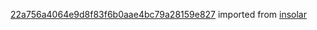 [22a756a4064e9d8f83f6b0aae4bc79a28159e827](https://github.com/insolar/insolar/commit/22a756a4064e9d8f83f6b0aae4bc79a28159e827) imported from [insolar](https://github.com/insolar/insolar)
